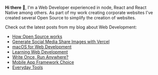 **Hi there** 👋, I'm a Web Developer experienced in node, React and React Native among others. As part of my work creating corporate websites I've created several Open Source to simplify the creation of websites.

Check out the latest posts from my blog about Web Development:

<!-- BLOG-POST-LIST:START -->
- [How Open Source works](https://onwebfocus.com/open-source)
- [Generate Social Media Share Images with Vercel](https://onwebfocus.com/share)
- [macOS for Web Development](https://onwebfocus.com/installation)
- [Learning Web Development](https://onwebfocus.com/learning)
- [Write Once, Run Anywhere?](https://onwebfocus.com/cross-platform)
- [Mobile App Framework Choice](https://onwebfocus.com/app)
- [Everyday Tools](https://onwebfocus.com/everyday)
<!-- BLOG-POST-LIST:END -->

